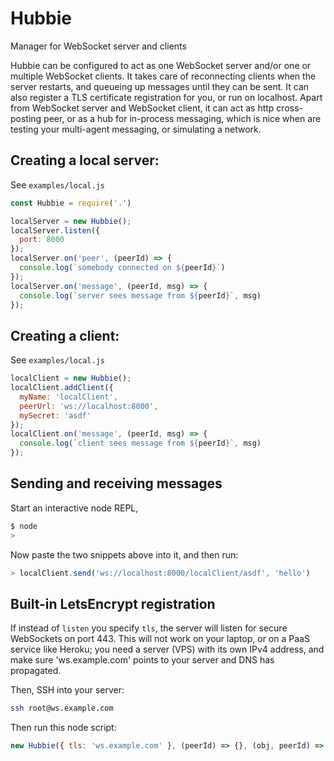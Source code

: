 # Hubbie
Manager for WebSocket server and clients

Hubbie can be configured to act as one WebSocket server and/or one or multiple WebSocket clients.
It takes care of reconnecting clients when the server restarts, and queueing up messages until they can be sent.
It can also register a TLS certificate registration for you, or run on localhost.
Apart from WebSocket server and WebSocket client, it can act as http cross-posting peer,
or as a hub for in-process messaging, which is nice when are testing your multi-agent messaging, or simulating a network.

## Creating a local server:

See `examples/local.js`

```js
const Hubbie = require('.')

localServer = new Hubbie();
localServer.listen({
  port: 8000
});
localServer.on('peer', (peerId) => {
  console.log(`somebody connected on ${peerId}`)
});
localServer.on('message', (peerId, msg) => {
  console.log(`server sees message from ${peerId}`, msg)
});
```

## Creating a client:

See `examples/local.js`

```js
localClient = new Hubbie();
localClient.addClient({
  myName: 'localClient',
  peerUrl: 'ws://localhost:8000',
  mySecret: 'asdf'
});
localClient.on('message', (peerId, msg) => {
  console.log(`client sees message from ${peerId}`, msg)
});
```

## Sending and receiving messages

Start an interactive node REPL,
```sh
$ node
>
```

Now paste the two snippets above into it, and then run:

```js
> localClient.send('ws://localhost:8000/localClient/asdf', 'hello')
```

## Built-in LetsEncrypt registration

If instead of `listen` you specify `tls`, the server will listen for secure WebSockets on port 443.
This will not work on your laptop, or on a PaaS service like Heroku; you need a server (VPS) with
its own IPv4 address, and make sure 'ws.example.com' points to your server and DNS has propagated.

Then, SSH into your server:

```sh
ssh root@ws.example.com
```

Then run this node script:

```js
new Hubbie({ tls: 'ws.example.com' }, (peerId) => {}, (obj, peerId) => {})
```
